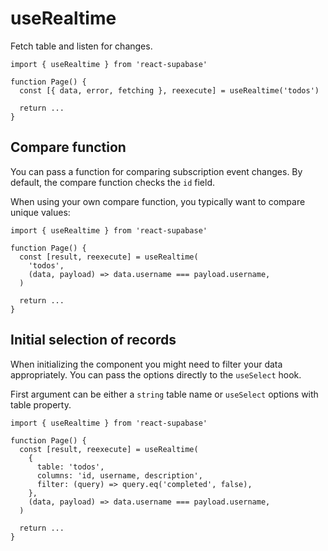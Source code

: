 # useRealtime

Fetch table and listen for changes.

```tsx highlight=4
import { useRealtime } from 'react-supabase'

function Page() {
  const [{ data, error, fetching }, reexecute] = useRealtime('todos')

  return ...
}
```

## Compare function

You can pass a function for comparing subscription event changes. By default, the compare function checks the `id` field.

When using your own compare function, you typically want to compare unique values:

```tsx highlight=6
import { useRealtime } from 'react-supabase'

function Page() {
  const [result, reexecute] = useRealtime(
    'todos',
    (data, payload) => data.username === payload.username,
  )

  return ...
}
```

## Initial selection of records

When initializing the component you might need to filter your data appropriately. You can pass the options directly to the `useSelect` hook.

First argument can be either a `string` table name or `useSelect` options with table property.

```tsx highlight=6
import { useRealtime } from 'react-supabase'

function Page() {
  const [result, reexecute] = useRealtime(
    {
      table: 'todos',
      columns: 'id, username, description',
      filter: (query) => query.eq('completed', false),
    },
    (data, payload) => data.username === payload.username,
  )

  return ...
}
```
